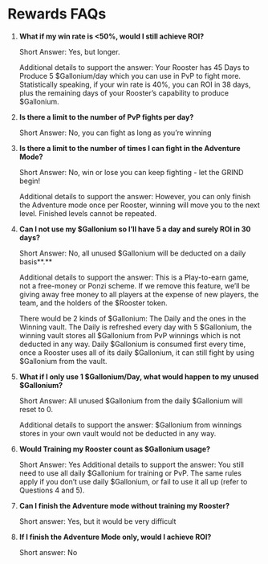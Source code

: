 # **Rewards FAQs**

1.  **What if my win rate is <50%, would I still achieve ROI?**

    Short Answer: Yes, but longer.&#x20;

    Additional details to support the answer: Your Rooster has 45 Days to Produce 5 $Gallonium/day which you can use in PvP to fight more. Statistically speaking, if your win rate is 40%, you can ROI in 38 days, plus the remaining days of your Rooster’s capability to produce $Gallonium.

2.  **Is there a limit to the number of PvP fights per day?**

    Short Answer: No, you can fight as long as you’re winning

3.  **Is there a limit to the number of times I can fight in the Adventure Mode?**

    Short Answer: No, win or lose you can keep fighting - let the GRIND begin!&#x20;

    Additional details to support the answer: However, you can only finish the Adventure mode once per Rooster, winning will move you to the next level. Finished levels cannot be repeated.

4.  **Can I not use my $Gallonium so I’ll have 5 a day and surely ROI in 30 days?**

    Short Answer: No, all unused $Gallonium will be deducted on a daily basis**.**

    Additional details to support the answer: This is a Play-to-earn game, not a free-money or Ponzi scheme. If we remove this feature, we’ll be giving away free money to all players at the expense of new players, the team, and the holders of the $Rooster token.&#x20;

    There would be 2 kinds of $Gallonium: The Daily and the ones in the Winning vault. The Daily is refreshed every day with 5 $Gallonium, the winning vault stores all $Gallonium from PvP winnings which is not deducted in any way. Daily $Gallonium is consumed first every time, once a Rooster uses all of its daily $Gallonium, it can still fight by using $Gallonium from the vault.

5.  **What if I only use 1 $Gallonium/Day, what would happen to my unused $Gallonium?**

    Short Answer: All unused $Gallonium from the daily $Gallonium will reset to 0.

    Additional details to support the answer: $Gallonium from winnings stores in your own vault would not be deducted in any way.

6.  **Would Training my Rooster count as $Gallonium usage?**

    Short Answer: Yes
    Additional details to support the answer: You still need to use all daily $Gallonium for training or PvP. The same rules apply if you don’t use daily $Gallonium, or fail to use it all up (refer to Questions 4 and 5).

7.  **Can I finish the Adventure mode without training my Rooster?**

    Short answer: Yes, but it would be very difficult

8.  **If I finish the Adventure Mode only, would I achieve ROI?**

    Short answer: No
